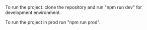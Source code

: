 To run the project. clone the repository and run "npm run dev" for development environment.

To run the project in prod run "npm run prod".